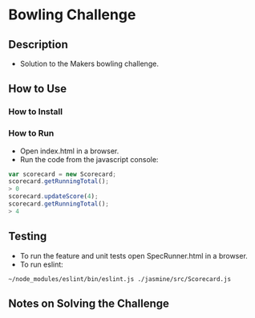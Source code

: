 
# Bowling Challenge

## Description

* Solution to the Makers bowling challenge.

## How to Use

### How to Install

### How to Run

* Open index.html in a browser.
* Run the code from the javascript console:

```javascript
var scorecard = new Scorecard;
scorecard.getRunningTotal();
> 0
scorecard.updateScore(4);
scorecard.getRunningTotal();
> 4
```

## Testing

* To run the feature and unit tests open SpecRunner.html in a browser.
* To run eslint:

```console
~/node_modules/eslint/bin/eslint.js ./jasmine/src/Scorecard.js
```

## Notes on Solving the Challenge